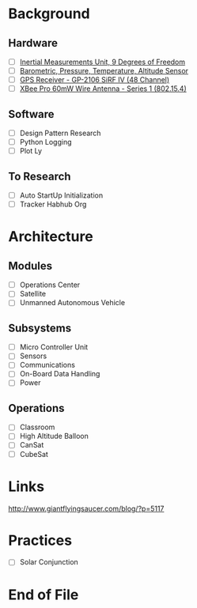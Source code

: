# Background

## Hardware
- [ ] [Inertial Measurements Unit, 9 Degrees of Freedom](https://www.sparkfun.com/products/13033)
- [ ] [Barometric, Pressure, Temperature, Altitude Sensor](https://www.sparkfun.com/products/11824)
- [ ] [GPS Receiver - GP-2106 SiRF IV (48 Channel)](https://www.sparkfun.com/products/10890)
- [ ] [XBee Pro 60mW Wire Antenna - Series 1 (802.15.4)](https://www.sparkfun.com/products/8742)

## Software
- [ ] Design Pattern Research
- [ ] Python Logging
- [ ] Plot Ly

## To Research
- [ ] Auto StartUp Initialization
- [ ] Tracker Habhub Org

# Architecture

## Modules
- [ ] Operations Center
- [ ] Satellite
- [ ] Unmanned Autonomous Vehicle

## Subsystems
- [ ] Micro Controller Unit
- [ ] Sensors
- [ ] Communications
- [ ] On-Board Data Handling
- [ ] Power

## Operations
- [ ] Classroom
- [ ] High Altitude Balloon
- [ ] CanSat
- [ ] CubeSat

# Links
http://www.giantflyingsaucer.com/blog/?p=5117

# Practices
- [ ] Solar Conjunction

# End of File
